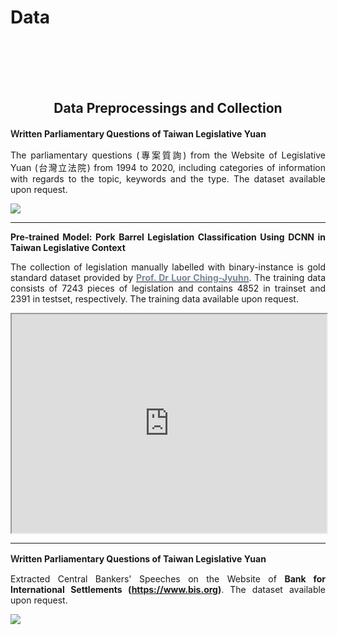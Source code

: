 # Data


<br/><br/><br/><br/>



<div style="text-align: center">

## Data Preprocessings and Collection

</div>

**Ｗritten Parliamentary Questions of Taiwan Legislative Yuan**

<div style="text-align: justify">

The parliamentary questions  (專案質詢) from the Website of Legislative Yuan (台灣立法院) from 1994 to 2020, 
including categories of information with regards to the topic, keywords and the type.  The dataset available upon request. 


<img src="https://raw.githack.com/davidycliao/figures/master/dataimage.png">

</div>

---



<div style="text-align: justify">

**Pre-trained Model: Pork Barrel Legislation Classification Using DCNN in Taiwan Legislative Context**   

The collection of legislation manually labelled with binary-instance is gold standard dataset provided 
by [<span style="color:#778899"> **Prof. Dr Luor Ching-Jyuhn**</span>](https://pa.ntpu.edu.tw/teacher_detail/74).
 The training data consists of 7243 pieces of legislation and contains 4852 in trainset and 2391 in testset, respectively. The training data available upon request. 

<p align="center">
<iframe
  src="https://davidycliao.github.io/PorkCNN/"
  style="width:100%; height:350px;"
></iframe>
</p>


</div>


---

</div>

**Ｗritten Parliamentary Questions of Taiwan Legislative Yuan**

<div style="text-align: justify">

Extracted Central Bankers' Speeches on the Website of **Bank for International Settlements (https://www.bis.org)**. 
The dataset available upon request. 


<img src="https://raw.githack.com/davidycliao/figures/master/dataimage2.png.png">

</div>

<br/><br/>

